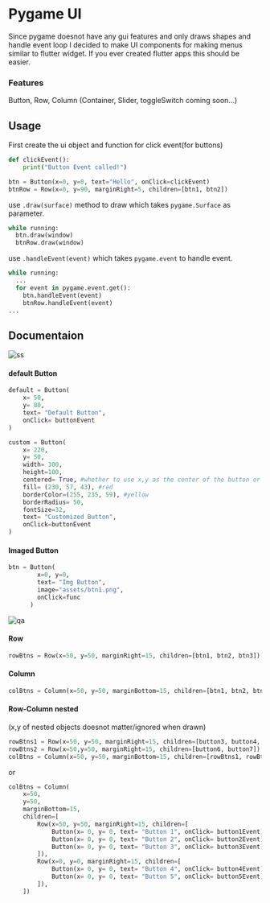 # Pygame UI

Since pygame doesnot have any gui features and only draws shapes and handle event loop I decided to make UI components for making menus similar to flutter widget. If you ever created flutter apps this should be easier.
### Features
Button, Row, Column (Container, Slider, toggleSwitch coming soon...)

## Usage
First create the ui object and function for click event(for buttons)
```python
def clickEvent():
    print("Button Event called!")

btn = Button(x=0, y=0, text="Hello", onClick=clickEvent)
btnRow = Row(x=0, y=90, marginRight=5, children=[btn1, btn2])
```
use `.draw(surface)` method to draw which takes `pygame.Surface` as parameter.
```python
while running:
  btn.draw(window)
  btnRow.draw(window)
```
use `.handleEvent(event)` which takes `pygame.event` to handle event.
```python
while running:
  ...
  for event in pygame.event.get():
    btn.handleEvent(event)
    btnRow.handleEvent(event)
...
```
## Documentaion
![ss](https://github.com/user-attachments/assets/f2fd5409-9257-4af6-91b8-06d40f2a493f)
#### default Button
```python
default = Button(
    x= 50,
    y= 80,
    text= "Default Button",
    onClick= buttonEvent
)
```
```python
custom = Button(
    x= 220,
    y= 50,
    width= 300,
    height=100,
    centered= True, #whether to use x,y as the center of the button or not   
    fill= (230, 57, 43), #red
    borderColor=(255, 235, 59), #yellow
    borderRadius= 50,
    fontSize=32,
    text= "Customized Button",
    onClick=buttonEvent
)
```
#### Imaged Button
```python
btn = Button(
        x=0, y=0,
        text= "Img Button",
        image="assets/btn1.png",
        onClick=func
      )
```
![qa](https://github.com/user-attachments/assets/7249c145-5401-41ba-a1f3-0184b841d667)
#### Row
```python
rowBtns = Row(x=50, y=50, marginRight=15, children=[btn1, btn2, btn3])
```
#### Column
```python
colBtns = Column(x=50, y=50, marginBottom=15, children=[btn1, btn2, btn3])
```
#### Row-Column nested
(x,y of nested objects doesnot matter/ignored when drawn)
```python
rowBtns1 = Row(x=50, y=50, marginRight=15, children=[button3, button4, button5])
rowBtns2 = Row(x=50,y=50, marginRight=15, children=[button6, button7])
colBtns = Column(x=50, y=50, marginBottom=15, children=[rowBtns1, rowBtns2])
```
or
```python
colBtns = Column(
    x=50,
    y=50,
    marginBottom=15,
    children=[
        Row(x=50, y=50, marginRight=15, children=[
            Button(x= 0, y= 0, text= "Button 1", onClick= button1Event),
            Button(x= 0, y= 0, text= "Button 2", onClick= button2Event),
            Button(x= 0, y= 0, text= "Button 3", onClick= button3Event),
        ]),
        Row(x=0, y=0, marginRight=15, children=[
            Button(x= 0, y= 0, text= "Button 4", onClick= button4Event),
            Button(x= 0, y= 0, text= "Button 5", onClick= button5Event),
        ]),
    ])
```

